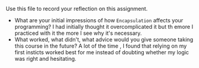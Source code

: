 Use this file to record your reflection on this assignment.

- What are your initial impressions of how `Encapsulation` affects your programming?
I had initially thought it overcomplicated it but th emore I practiced with it the more I see why it's necessary.
- What worked, what didn't, what advice would you give someone taking this course in the future?
A lot of the time , I found that relying on my first insticts worked best for me instead of doubting whether my logic was right and hesitating.